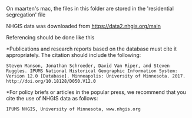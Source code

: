 On maarten's mac, the files in this folder are stored in the 'residential segregation' file

NHGIS data was downloaded from https://data2.nhgis.org/main

Referencing should be done like this

*Publications and research reports based on the database must cite it appropriately. The citation should include the following:

    Steven Manson, Jonathan Schroeder, David Van Riper, and Steven Ruggles. IPUMS National Historical Geographic Information System: Version 12.0 [Database]. Minneapolis: University of Minnesota. 2017. http://doi.org/10.18128/D050.V12.0

 *For policy briefs or articles in the popular press, we recommend that you cite the use of NHGIS data as follows:

    IPUMS NHGIS, University of Minnesota, www.nhgis.org
